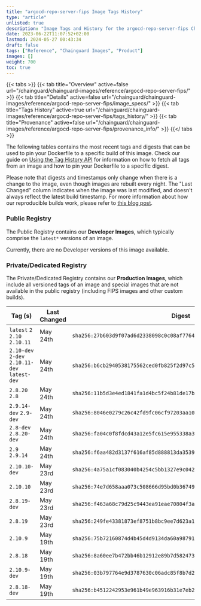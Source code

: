 ```yaml
---
title: "argocd-repo-server-fips Image Tags History"
type: "article"
unlisted: true
description: "Image Tags and History for the argocd-repo-server-fips Chainguard Image"
date: 2023-06-22T11:07:52+02:00
lastmod: 2024-05-27 00:43:34
draft: false
tags: ["Reference", "Chainguard Images", "Product"]
images: []
weight: 700
toc: true
---
```


{{< tabs >}}
{{< tab title="Overview" active=false url="/chainguard/chainguard-images/reference/argocd-repo-server-fips/" >}}
{{< tab title="Details" active=false url="/chainguard/chainguard-images/reference/argocd-repo-server-fips/image_specs/" >}}
{{< tab title="Tags History" active=true url="/chainguard/chainguard-images/reference/argocd-repo-server-fips/tags_history/" >}}
{{< tab title="Provenance" active=false url="/chainguard/chainguard-images/reference/argocd-repo-server-fips/provenance_info/" >}}
{{</ tabs >}}

The following tables contains the most recent tags and digests that can be used to pin your Dockerfile to a specific build of this image. Check our guide on [Using the Tag History API](/chainguard/chainguard-images/using-the-tag-history-api/) for information on how to fetch all tags from an image and how to pin your Dockerfile to a specific digest.

Please note that digests and timestamps only change when there is a change to the image, even though images are rebuilt every night. The "Last Changed" column indicates when the image was last modified, and doesn't always reflect the latest build timestamp. For more information about how our reproducible builds work, please refer to [this blog post](https://www.chainguard.dev/unchained/reproducing-chainguards-reproducible-image-builds).

### Public Registry
The Public Registry contains our **Developer Images**, which typically comprise the `latest*` versions of an image.

Currently, there are no Developer versions of this image available.

### Private/Dedicated Registry
The Private/Dedicated Registry contains our **Production Images**, which include all versioned tags of an image and special images that are not available in the public registry (including FIPS images and other custom builds).

| Tag (s)                                        | Last Changed | Digest                                                                    |
|------------------------------------------------|--------------|---------------------------------------------------------------------------|
|  `latest` `2` `2.10` `2.10.11`                 | May 24th     | `sha256:27b603d9f07ad6d2338098c0c08af77648f1dd2575fd5eeded9f71657899589f` |
|  `2.10-dev` `2-dev` `2.10.11-dev` `latest-dev` | May 24th     | `sha256:b6cb2940538175562ced0fb825f2d97c56a461bf2d62dcabb7e187c9c766a25c` |
|  `2.8.20` `2.8`                                | May 24th     | `sha256:11b5d3e4ed1841fa1d4bc5f24b81de17b4d8fb0cf5197ef293f24284e917798d` |
|  `2.9.14-dev` `2.9-dev`                        | May 24th     | `sha256:8046e0279c26c42fd9fc06cf97203aa10d9d323767ff3be360a766121153478e` |
|  `2.8-dev` `2.8.20-dev`                        | May 24th     | `sha256:fa04c0f8fdcd43a12e5fc615e955338a31d305b9327e2a25ec13924ac3c69b98` |
|  `2.9` `2.9.14`                                | May 24th     | `sha256:f6aa482d3137f616af85d888813da353940684c01fb08250bd92fbe82c6b6cd0` |
|  `2.10.10-dev`                                 | May 23rd     | `sha256:4a75a1cf083040b4254c5bb1327e9c0423d6744583be3b1e9f9cbcfc08bd17ee` |
|  `2.10.10`                                     | May 23rd     | `sha256:74e7d658aaa073c508666d95bd0b367493459381e87f11b0dd27c1384466f77c` |
|  `2.8.19-dev`                                  | May 23rd     | `sha256:f463a68c79d25c9443ea91eae70804f3a07c43abc7d68da5094e41b5c3d5b645` |
|  `2.8.19`                                      | May 23rd     | `sha256:249fe43381873ef8751b8bc9ee7d623a19cc8cd077a7201c154ccacf4eb6b4c8` |
|  `2.10.9`                                      | May 19th     | `sha256:75b72160874d4b45d4d9134da60a98791e78cc1ea1cb5bda8deaa1abf82065fb` |
|  `2.8.18`                                      | May 19th     | `sha256:8a60ee7b472bb46b12912e89b7d582473e9d26d2015ba3103322aa79bc9e7993` |
|  `2.10.9-dev`                                  | May 19th     | `sha256:03b797764e9d3787630c06adc85f8b7d2a200f86bd1bc6ae711cca653802da0c` |
|  `2.8.18-dev`                                  | May 19th     | `sha256:b4512242953e961b49e963916b31e7eb208553fc6daa1a578051de2143747c48` |

